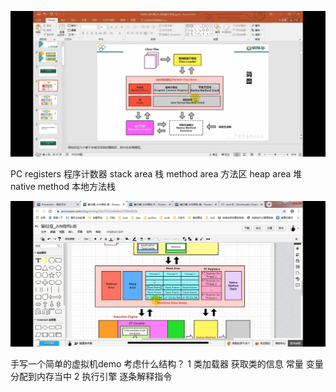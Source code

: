 ![img.png](img/img21.png)

PC registers 程序计数器
stack area 栈
method area 方法区
heap area 堆
native method 本地方法栈
    
![img.png](img/img22.png)

手写一个简单的虚拟机demo 考虑什么结构？
1 类加载器 获取类的信息 常量 变量 分配到内存当中
2 执行引擎 逐条解释指令
